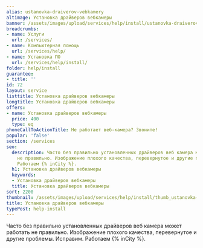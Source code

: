 ```yaml
---
alias: ustanovka-draiverov-vebkamery
altimage: Установка драйверов вебкамеры
banner: /assets/images/upload/services/help/install/ustanovka-draiverov-vebkamery.jpg
breadcrumbs:
- name: Услуги
  url: /services/
- name: Компьютерная помощь
  url: /services/help/
- name: Установка ПО
  url: /services/help/install/
folder: help/install
guarantee:
- title: ''
id: 72
layout: service
listtitle: Установка драйверов вебкамеры
longtitle: Установка драйверов вебкамеры
offers:
- name: Установка драйверов вебкамеры
  price: 400
  type: eq
phoneCallToActionTitle: Не работает веб-камера? Звоните!
popular: 'false'
section: /services
seo:
  description: Часто без правильно установленных драйверов веб камера может работать
    не правильно. Изображение плохого качества, перевернутое и другие проблемы. Исправим.
    Работаем {% inCity %}.
  h1: Установка драйверов вебкамеры
  keywords:
  - Установка драйверов вебкамеры
  title: Установка драйверов вебкамеры
sort: 2200
thumbnail: /assets/images/upload/services/help/install/thumb_ustanovka-draiverov-vebkamery.jpg
title: Установка драйверов вебкамеры
typePost: help-install
---
```

Часто без правильно установленных драйверов веб камера может работать не правильно. Изображение плохого качества, перевернутое и другие проблемы. Исправим. Работаем {% inCity %}.